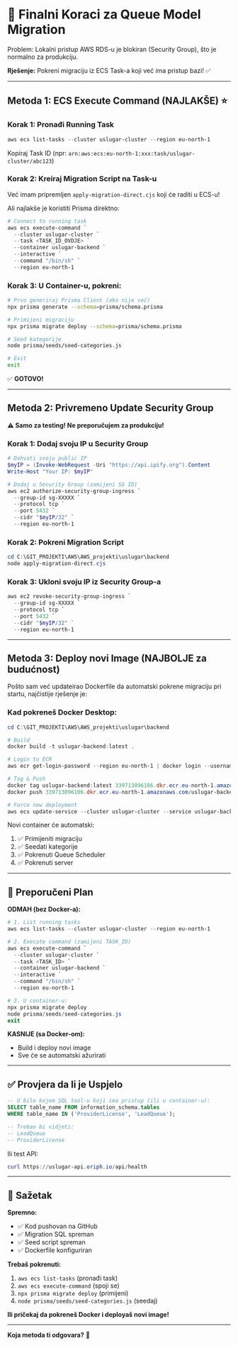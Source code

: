# 🚀 Finalni Koraci za Queue Model Migration

Problem: Lokalni pristup AWS RDS-u je blokiran (Security Group), što je normalno za produkciju.

**Rješenje:** Pokreni migraciju iz ECS Task-a koji već ima pristup bazi! ✅

---

## Metoda 1: ECS Execute Command (NAJLAKŠE) ⭐

### Korak 1: Pronađi Running Task

```powershell
aws ecs list-tasks --cluster uslugar-cluster --region eu-north-1
```

Kopiraj Task ID (npr: `arn:aws:ecs:eu-north-1:xxx:task/uslugar-cluster/abc123`)

### Korak 2: Kreiraj Migration Script na Task-u

Već imam pripremljen `apply-migration-direct.cjs` koji će raditi u ECS-u!

Ali najlakše je koristiti Prisma direktno:

```powershell
# Connect to running task
aws ecs execute-command `
  --cluster uslugar-cluster `
  --task <TASK_ID_OVDJE> `
  --container uslugar-backend `
  --interactive `
  --command "/bin/sh" `
  --region eu-north-1
```

### Korak 3: U Container-u, pokreni:

```bash
# Prvo generiraj Prisma Client (ako nije već)
npx prisma generate --schema=prisma/schema.prisma

# Primijeni migraciju
npx prisma migrate deploy --schema=prisma/schema.prisma

# Seed kategorije
node prisma/seeds/seed-categories.js

# Exit
exit
```

✅ **GOTOVO!**

---

## Metoda 2: Privremeno Update Security Group

**⚠️ Samo za testing! Ne preporučujem za produkciju!**

### Korak 1: Dodaj svoju IP u Security Group

```powershell
# Dohvati svoju public IP
$myIP = (Invoke-WebRequest -Uri "https://api.ipify.org").Content
Write-Host "Your IP: $myIP"

# Dodaj u Security Group (zamijeni SG ID)
aws ec2 authorize-security-group-ingress `
  --group-id sg-XXXXX `
  --protocol tcp `
  --port 5432 `
  --cidr "$myIP/32" `
  --region eu-north-1
```

### Korak 2: Pokreni Migration Script

```powershell
cd C:\GIT_PROJEKTI\AWS\AWS_projekti\uslugar\backend
node apply-migration-direct.cjs
```

### Korak 3: Ukloni svoju IP iz Security Group-a

```powershell
aws ec2 revoke-security-group-ingress `
  --group-id sg-XXXXX `
  --protocol tcp `
  --port 5432 `
  --cidr "$myIP/32" `
  --region eu-north-1
```

---

## Metoda 3: Deploy novi Image (NAJBOLJE za budućnost)

Pošto sam već updateirao Dockerfile da automatski pokrene migraciju pri startu, najčistije rješenje je:

### Kad pokreneš Docker Desktop:

```powershell
cd C:\GIT_PROJEKTI\AWS\AWS_projekti\uslugar\backend

# Build
docker build -t uslugar-backend:latest .

# Login to ECR
aws ecr get-login-password --region eu-north-1 | docker login --username AWS --password-stdin 339713096106.dkr.ecr.eu-north-1.amazonaws.com

# Tag & Push
docker tag uslugar-backend:latest 339713096106.dkr.ecr.eu-north-1.amazonaws.com/uslugar-backend:latest
docker push 339713096106.dkr.ecr.eu-north-1.amazonaws.com/uslugar-backend:latest

# Force new deployment
aws ecs update-service --cluster uslugar-cluster --service uslugar-backend-service --force-new-deployment --region eu-north-1
```

Novi container će automatski:
1. ✅ Primijeniti migraciju
2. ✅ Seedati kategorije
3. ✅ Pokrenuti Queue Scheduler
4. ✅ Pokrenuti server

---

## 🎯 Preporučeni Plan

**ODMAH (bez Docker-a):**
```powershell
# 1. List running tasks
aws ecs list-tasks --cluster uslugar-cluster --region eu-north-1

# 2. Execute command (zamijeni TASK_ID)
aws ecs execute-command `
  --cluster uslugar-cluster `
  --task <TASK_ID> `
  --container uslugar-backend `
  --interactive `
  --command "/bin/sh" `
  --region eu-north-1

# 3. U container-u:
npx prisma migrate deploy
node prisma/seeds/seed-categories.js
exit
```

**KASNIJE (sa Docker-om):**
- Build i deploy novi image
- Sve će se automatski ažurirati

---

## ✅ Provjera da li je Uspjelo

```sql
-- U bilo kojem SQL tool-u koji ima pristup (ili u container-u):
SELECT table_name FROM information_schema.tables 
WHERE table_name IN ('ProviderLicense', 'LeadQueue');

-- Trebao bi vidjeti:
-- LeadQueue
-- ProviderLicense
```

Ili test API:
```powershell
curl https://uslugar-api.oriph.io/api/health
```

---

## 📝 Sažetak

**Spremno:**
- ✅ Kod pushovan na GitHub
- ✅ Migration SQL spreman
- ✅ Seed script spreman
- ✅ Dockerfile konfiguriran

**Trebaš pokrenuti:**
1. `aws ecs list-tasks` (pronađi task)
2. `aws ecs execute-command` (spoji se)
3. `npx prisma migrate deploy` (primijeni)
4. `node prisma/seeds/seed-categories.js` (seedaj)

**Ili pričekaj da pokreneš Docker i deployaš novi image!**

---

**Koja metoda ti odgovara?** 🚀

